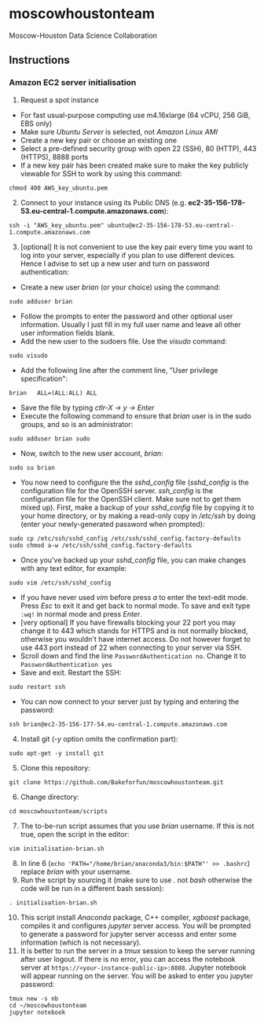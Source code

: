 # moscowhoustonteam
Moscow-Houston Data Science Collaboration

## Instructions
### Amazon EC2 server initialisation
1. Request a spot instance
  * For fast usual-purpose computing use m4.16xlarge (64 vCPU, 256 GiB, EBS only)
  * Make sure *Ubuntu Server* is selected, not *Amazon Linux AMI*
  * Create a new key pair or choose an existing one
  * Select a pre-defined security group with open 22 (SSH), 80 (HTTP), 443 (HTTPS), 8888 ports
  * If a new key pair has been created make sure to make the key publicly viewable for SSH to work by using this command:
  ```
  chmod 400 AWS_key_ubuntu.pem
  ```
2. Connect to your instance using its Public DNS (e.g. **ec2-35-156-178-53.eu-central-1.compute.amazonaws.com**):
  ```
  ssh -i "AWS_key_ubuntu.pem" ubuntu@ec2-35-156-178-53.eu-central-1.compute.amazonaws.com
  ```
3. [optional] It is not convenient to use the key pair every time you want to log into your server, especially if you plan to use different devices. Hence I advise to set up a new user and turn on password authentication:
  * Create a new user *brian* (or your choice) using the command:
  ```
  sudo adduser brian
  ```
  * Follow the prompts to enter the password and other optional user information. Usually I just fill in my full user name and leave all other user information fields blank.
  * Add the new user to the sudoers file. Use the *visudo* command:
  ```
  sudo visudo
  ```
  * Add the following line after the comment line, "User privilege specification":
  ```
  brian   ALL=(ALL:ALL) ALL
  ```
  * Save the file by typing *ctlr-X -> y -> Enter*
  * Execute the following command to ensure that *brian* user is in the sudo groups, and so is an administrator:
  ```
  sudo adduser brian sudo
  ```
  * Now, switch to the new user account, *brian*:
  ```
  sudo su brian
  ```
  * You now need to configure the the *sshd_config* file (*sshd_config* is the configuration file for the OpenSSH server. *ssh_config* is the configuration file for the OpenSSH client. Make sure not to get them mixed up). First, make a backup of your *sshd_config* file by copying it to your home directory, or by making a read-only copy in */etc/ssh* by doing (enter your newly-generated password when prompted):
  ```
  sudo cp /etc/ssh/sshd_config /etc/ssh/sshd_config.factory-defaults
  sudo chmod a-w /etc/ssh/sshd_config.factory-defaults
  ```
  * Once you've backed up your *sshd_config* file, you can make changes with any text editor, for example:
  ```
  sudo vim /etc/ssh/sshd_config
  ```
  * If you have never used *vim* before press *a* to enter the text-edit mode. Press *Esc* to exit it and get back to normal mode. To save and exit type `:wq!` in normal mode and press *Enter*.
  * [very optional] If you have firewalls blocking your 22 port you may change it to 443 which stands for HTTPS and is not normally blocked, otherwise you wouldn't have internet access. Do not however forget to use 443 port instead of 22 when connecting to your server via SSH.
  * Scroll down and find the line `PasswordAuthentication no`. Change it to `PasswordAuthentication yes`
  * Save and exit. Restart the SSH:
  ```
  sudo restart ssh
  ```
  * You can now connect to your server just by typing and entering the password:
  ```
  ssh brian@ec2-35-156-177-54.eu-central-1.compute.amazonaws.com
  ```
4. Install git (*-y* option omits the confirmation part):
  ```
  sudo apt-get -y install git
  ```
5. Clone this repository:
  ```
  git clone https://github.com/Bakeforfun/moscowhoustonteam.git
  ```
6. Change directory:
  ```
  cd moscowhoustonteam/scripts
  ```
7. The to-be-run script assumes that you use *brian* username. If this is not true, open the script in the editor:
  ```
  vim initialisation-brian.sh
  ```
8. In line 6 (`echo 'PATH="/home/brian/anaconda3/bin:$PATH"' >> .bashrc`) replace *brian* with your username.
9. Run the script by sourcing it (make sure to use *.* not *bash* otherwise the code will be run in a different bash session):
  ```
  . initialisation-brian.sh
  ```
10. This script install *Anaconda* package, C++ compiler, *xgboost* package, compiles it and configures *jupyter* server access. You will be prompted to generate a password for jupyter server accesss and enter some information (which is not necessary).
11. It is better to run the server in a *tmux* session to keep the server running after user logout. If there is no error, you can access the notebook server at `https://<your-instance-public-ip>:8888`. Jupyter notebook will appear running on the server. You will be asked to enter you jupyter password:
```
tmux new -s nb
cd ~/moscowhoustonteam
jupyter notebook
```
